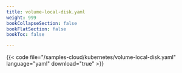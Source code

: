 ```yaml
---
title: volume-local-disk.yaml
weight: 999
bookCollapseSection: false
bookFlatSection: false
bookToc: false

---
```


{{< code file="/samples-cloud/kubernetes/volume-local-disk.yaml" language="yaml" download="true" >}}

